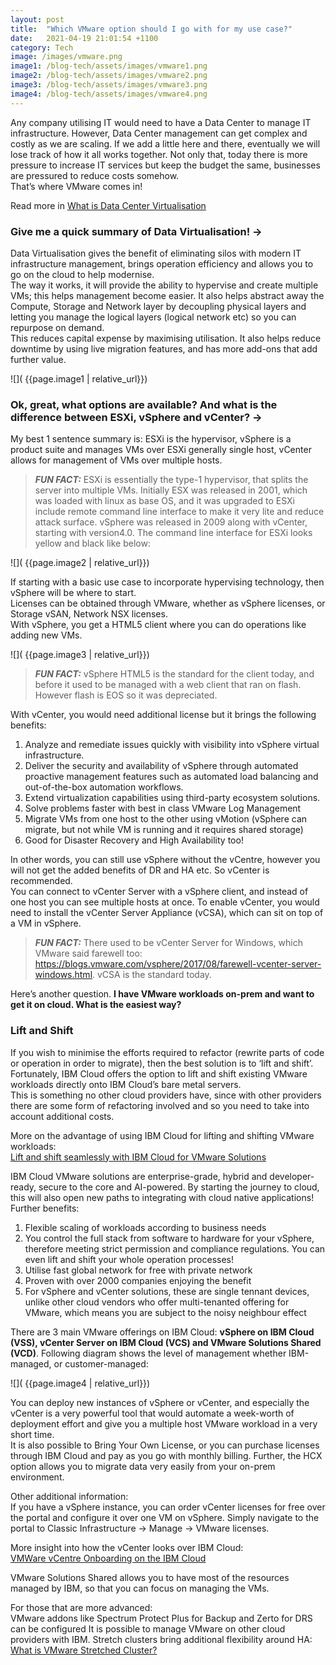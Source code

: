 ```yaml
---
layout: post
title:  "Which VMware option should I go with for my use case?"
date:   2021-04-19 21:01:54 +1100
category: Tech
image: /images/vmware.png
image1: /blog-tech/assets/images/vmware1.png
image2: /blog-tech/assets/images/vmware2.png
image3: /blog-tech/assets/images/vmware3.png
image4: /blog-tech/assets/images/vmware4.png
---
```


Any company utilising IT would need to have a Data Center to manage IT infrastructure.
However, Data Center management can get complex and costly as we are scaling. If we add a little here and there, eventually we will lose track of how it all works together.
Not only that, today there is more pressure to increase IT services but keep the budget the same, businesses are pressured to reduce costs somehow.  
That’s where VMware comes in!

Read more in [What is Data Center Virtualisation](https://www.vmware.com/products/datacenter-virtualization.html)

### Give me a quick summary of Data Virtualisation! -> ###  
Data Virtualisation gives the benefit of eliminating silos with modern IT infrastructure management, brings operation efficiency and allows you to go on the cloud to help modernise.  
The way it works, it will provide the ability to hypervise and create multiple VMs; this helps management become easier. It also helps abstract away the Compute, Storage and Network layer by decoupling physical layers and letting you manage the logical layers (logical network etc) so you can repurpose on demand.  
This reduces capital expense by maximising utilisation. It also helps reduce downtime by using live migration features, and has more add-ons that add further value.

![]( {{page.image1 | relative_url}})

### Ok, great, what options are available? And what is the difference between ESXi, vSphere and vCenter? -> ###  
My best 1 sentence summary is: ESXi is the hypervisor, vSphere is a product suite and manages VMs over ESXi generally single host, vCenter allows for management of VMs over multiple hosts.

> **_FUN FACT:_**  ESXi is essentially the type-1 hypervisor, that splits the server into multiple VMs. Initially ESX was released in 2001, which was loaded with linux as base OS, and it was upgraded to ESXi include remote command line interface to make it very lite and reduce attack surface. vSphere was released in 2009 along with vCenter, starting with version4.0. The command line interface for ESXi looks yellow and black like below:

![]( {{page.image2 | relative_url}})

If starting with a basic use case to incorporate hypervising technology, then vSphere will be where to start.  
Licenses can be obtained through VMware, whether as vSphere licenses, or Storage vSAN, Network NSX licenses.  
With vSphere, you get a HTML5 client where you can do operations like adding new VMs.

![]( {{page.image3 | relative_url}})

> **_FUN FACT:_**  vSphere HTML5 is the standard for the client today, and before it used to be managed with a web client that ran on flash. However flash is EOS so it was depreciated.

With vCenter, you would need additional license but it brings the following benefits:  
1. Analyze and remediate issues quickly with visibility into vSphere virtual infrastructure.  
2. Deliver the security and availability of vSphere through automated proactive management features such as automated load balancing and out-of-the-box automation workflows.  
3. Extend virtualization capabilities using third-party ecosystem solutions.  
4. Solve problems faster with best in class VMware Log Management  
5. Migrate VMs from one host to the other using vMotion (vSphere can migrate, but not while VM is running and it requires shared storage)  
6. Good for Disaster Recovery and High Availability too!

In other words, you can still use vSphere without the vCentre, however you will not get the added benefits of DR and HA etc. So vCenter is recommended.  
You can connect to vCenter Server with a vSphere client, and instead of one host you can see multiple hosts at once. To enable vCenter, you would need to install the vCenter Server Appliance (vCSA), which can sit on top of a VM in vSphere.  

> **_FUN FACT:_**  There used to be vCenter Server for Windows, which VMware said farewell too: https://blogs.vmware.com/vsphere/2017/08/farewell-vcenter-server-windows.html. vCSA is the standard today.


Here’s another question. **I have VMware workloads on-prem and want to get it on cloud. What is the easiest way?**

### Lift and Shift ###
If you wish to minimise the efforts required to refactor (rewrite parts of code or operation in order to migrate), then the best solution is to ‘lift and shift’. Fortunately, IBM Cloud offers the option to lift and shift existing VMware workloads directly onto IBM Cloud’s bare metal servers.  
This is something no other cloud providers have, since with other providers there are some form of refactoring involved and so you need to take into account additional costs.

More on the advantage of using IBM Cloud for lifting and shifting VMware workloads:  
[Lift and shift seamlessly with IBM Cloud for VMware Solutions](https://imaginenext.ingrammicro.com/b2b-tech-talk/lift-and-shift-seamlessly-with-ibm-cloud-for-vmware-solutions)

IBM Cloud VMware solutions are enterprise-grade, hybrid and developer-ready, secure to the core and AI-powered. By starting the journey to cloud, this will also open new paths to integrating with cloud native applications!  
Further benefits:  
1. Flexible scaling of workloads according to business needs  
2. You control the full stack from software to hardware for your vSphere, therefore meeting strict permission and compliance regulations. You can even lift and shift your whole operation processes!  
3. Utilise fast global network for free with private network  
4. Proven with over 2000 companies enjoying the benefit  
5. For vSphere and vCenter solutions, these are single tennant devices, unlike other cloud vendors who offer multi-tenanted offering for VMware, which means you are subject to the noisy neighbour effect

There are 3 main VMware offerings on IBM Cloud: **vSphere on IBM Cloud (VSS), vCenter Server on IBM Cloud (VCS) and VMware Solutions Shared (VCD)**. Following diagram shows the level of management whether IBM-managed, or customer-managed:

![]( {{page.image4 | relative_url}})

You can deploy new instances of vSphere or vCenter, and especially the vCenter is a very powerful tool that would automate a week-worth of deployment effort and give you a multiple host VMware workload in a very short time.  
It is also possible to Bring Your Own License, or you can purchase licenses through IBM Cloud and pay as you go with monthly billing. Further, the HCX option allows you to migrate data very easily from your on-prem environment.

Other additional information:  
If you have a vSphere instance, you can order vCenter licenses for free over the portal and configure it over one VM on vSphere. Simply navigate to the portal to Classic Infrastructure -> Manage -> VMware licenses.

More insight into how the vCenter looks over IBM Cloud:  
[VMWare vCentre Onboarding on the IBM Cloud](https://www.youtube.com/watch?v=BbtQ1UWhxT4)

VMware Solutions Shared allows you to have most of the resources managed by IBM, so that you can focus on managing the VMs.

For those that are more advanced:  
VMware addons like Spectrum Protect Plus for Backup and Zerto for DRS can be configured
It is possible to manage VMware on other cloud providers with IBM.
Stretch clusters bring additional flexibility around HA: [What is VMware Stretched Cluster?](https://www.vladan.fr/what-is-vmware-stretched-cluster/)
